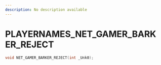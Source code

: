 ```yaml
---
description: No description available 
---
```


# PLAYERNAMES\_NET_GAMER_BARKER_REJECT

```cpp
void NET_GAMER_BARKER_REJECT(int _Unk0);
```